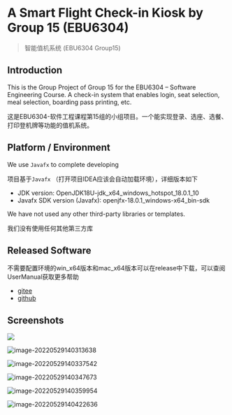 # A Smart Flight Check-in Kiosk by Group 15 (EBU6304)

> 智能值机系统 (EBU6304 Group15)

## Introduction

This is the Group Project of Group 15 for the EBU6304 – Software Engineering Course. A check-in system that enables login, seat selection, meal selection, boarding pass printing, etc. 

这是EBU6304-软件工程课程第15组的小组项目。一个能实现登录、选座、选餐、打印登机牌等功能的值机系统。

## Platform / Environment

We use `Javafx` to complete developing

项目基于`Javafx` （打开项目IDEA应该会自动加载环境），详细版本如下

- JDK version: OpenJDK18U-jdk_x64_windows_hotspot_18.0.1_10
- Javafx SDK version (Javafx): openjfx-18.0.1_windows-x64_bin-sdk

We have not used any other third-party libraries or templates.

我们没有使用任何其他第三方库

## Released Software

不需要配置环境的win_x64版本和mac_x64版本可以在release中下载，可以查阅UserManual获取更多帮助

- [gitee](https://gitee.com/you-yang/javafx_flightReservation/releases/v0.3)
- [github](https://github.com/youyang-617/javafx_flight_check_in/releases/tag/v0.3)

## Screenshots

![](https://s2.loli.net/2022/05/29/unUERIJFNt87wLp.png)

![image-20220529140313638](https://s2.loli.net/2022/05/29/MqHtC1zUojIu6R9.png)

![image-20220529140337542](https://s2.loli.net/2022/05/29/eHCcKufbjz6glIh.png)

![image-20220529140347673](https://s2.loli.net/2022/05/29/54F2RMSZmzgbQ7E.png)

![image-20220529140359954](https://s2.loli.net/2022/05/29/6xO2ZAERBvaQwLF.png)

![image-20220529140422636](https://s2.loli.net/2022/05/29/qSREfDOZj4d3Lsh.png)